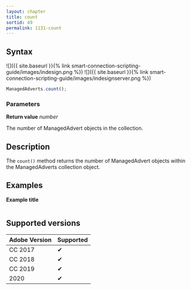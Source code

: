 ```yaml
---
layout: chapter
title: count
sortid: 49
permalink: 1131-count
---
```

## Syntax

![]({{ site.baseurl }}{% link smart-connection-scripting-guide/images/indesign.png %}) ![]({{ site.baseurl }}{% link smart-connection-scripting-guide/images/indesignserver.png %})
```javascript
ManagedAdverts.count();
```

### Parameters

**Return value** *number*

The number of ManagedAdvert objects in the collection.

## Description

The `count()` method returns the number of ManagedAdvert objects within the ManagedAdverts collection object.

## Examples

**Example title**

```javascript

```

## Supported versions

| Adobe Version | Supported |
|---------------|---------|
| CC 2017       | ✔       |
| CC 2018       | ✔       |
| CC 2019       | ✔       |
| 2020          | ✔       |